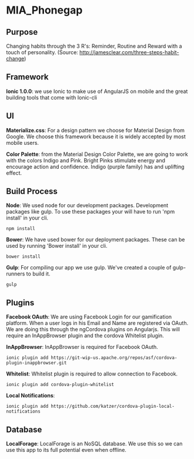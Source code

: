 # MIA_Phonegap

## Purpose
Changing habits through the 3 R's: Reminder, Routine and Reward with a touch of personality.
(Source: http://jamesclear.com/three-steps-habit-change)


## Framework
**Ionic 1.0.0**: we use Ionic to make use of AngularJS on mobile and the great building tools that come with Ionic-cli


## UI
**Materialize.css**: For a design pattern we choose for Material Design from Google. We choose this framework because it is widely accepted by most mobile users.

**Color Palette**: from the Material Design Color Palette, we are going to work with the colors Indigo and Pink. Bright Pinks stimulate energy and encourage action and confidence. Indigo (purple family) has and uplifting effect.


## Build Process
**Node**: We used node for our development packages. Development packages like gulp. To use these packages your will have to run 'npm install' in your cli.
<pre><code>npm install</code></pre>

**Bower**: We have used bower for our deployment packages. These can be used by running 'Bower install' in your cli.
<pre><code>bower install</code></pre>

**Gulp**: For compiling our app we use gulp. We've created a couple of gulp-runners to build it.
<pre><code>gulp</code></pre>


## Plugins
**Facebook OAuth**: We are using Facebook Login for our gamification platform. When a user logs in his Email and Name are registered via OAuth. We are doing this through the ngCordova plugins on Angularjs. This will require an InAppBrowser plugin and the cordova Whitelist plugin. 

**InAppBrowser**: InAppBrowser is required for Facebook OAuth.
<pre><code>ionic plugin add https://git-wip-us.apache.org/repos/asf/cordova-plugin-inappbrowser.git</code></pre>

**Whitelist**: Whitelist plugin is required to allow connection to Facebook.
<pre><code>ionic plugin add cordova-plugin-whitelist</code></pre>

**Local Notifications**: 
<pre><code>ionic plugin add https://github.com/katzer/cordova-plugin-local-notifications</code></pre>


## Database
**LocalForage**: LocalForage is an NoSQL database. We use this so we can use this app to its full potential even when offline. 


